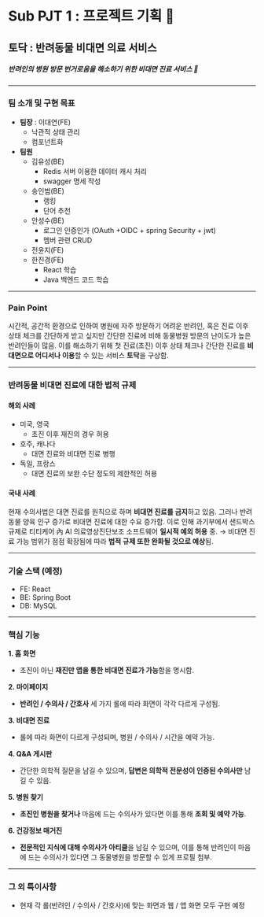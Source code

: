 # Sub PJT 1 : 프로젝트 기획 :memo:
## 토닥 : 반려동물 비대면 의료 서비스 
##### 반려인의 병원 방문 번거로움을 해소하기 위한 비대면 진료 서비스 :dog:
---
### 팀 소개 및 구현 목표

- **팀장** : 이대연(FE)
  - 낙관적 상태 관리
  - 컴포넌트화
- **팀원**
  - 김유성(BE)
    - Redis 서버 이용한 데이터 캐시 처리
    - swagger 명세 작성
  - 송인범(BE)
    - 랭킹
    - 단어 추천
  - 안성수(BE)
    - 로그인 인증인가 (OAuth +OIDC + spring Security + jwt)
    - 멤버 관련 CRUD
  - 전윤지(FE)
  - 한진경(FE)
    - React 학습
    - Java 백엔드 코드 학습
---

### Pain Point
시간적, 공간적 환경으로 인하여 병원에 자주 방문하기 어려운 반려인, 혹은 진료 이후 상태 체크를 간단하게 받고 싶지만 간단한 진료에 비해 동물병원 방문의 난이도가 높은 반려인들이 많음.
이를 해소하기 위해 첫 진료(초진) 이후 상태 체크나 간단한 진료를 **비대면으로 어디서나 이용**할 수 있는 서비스 **토닥**을 구상함.

---
### 반려동물 비대면 진료에 대한 법적 규제
#### 해외 사례
- 미국, 영국
  - 초진 이후 재진의 경우 허용
- 호주, 캐나다
  - 대면 진료와 비대면 진료 병행
- 독일, 프랑스
  - 대면 진료의 보완 수단 정도의 제한적인 허용
#### 국내 사례
현재 수의사법은 대면 진료를 원칙으로 하며 **비대면 진료를 금지**하고 있음. 그러나 반려동물 양육 인구 증가로 비대면 진료에 대한 수요 증가함.
이로 인해 과기부에서 샌드박스 규제로 티티케어 內  AI 의료영상진단보조 소프트웨어 **일시적 예외 허용** 중.
→ 비대면 진료 가능 범위가 점점 확장됨에 따라 **법적 규제 또한 완화될 것으로 예상**됨.

---
### 기술 스택 (예정)
- FE: React
- BE: Spring Boot
- DB: MySQL

---

### 핵심 기능
**1. 홈 화면**
  - 초진이 아닌 **재진만 앱을 통한 비대면 진료가 가능**함을 명시함.

**2. 마이페이지**
  - **반려인 / 수의사 / 간호사** 세 가지 롤에 따라 화면이 각각 다르게 구성됨.

**3. 비대면 진료**
  - 롤에 따라 화면이 다르게 구성되며, 병원 / 수의사 / 시간을 예약 가능.

**4. Q&A 게시판**
  - 간단한 의학적 질문을 남길 수 있으며, **답변은 의학적 전문성이 인증된 수의사만** 남길 수 있음.

**5. 병원 찾기**
  - **초진인 병원을 찾거나** 마음에 드는 수의사가 있다면 이를 통해 **조회 및 예약 가능**.

**6. 건강정보 매거진**
  - **전문적인 지식에 대해 수의사가 아티클**을 남길 수 있으며, 이를 통해 반려인이 마음에 드는 수의사가 있다면 그 동물병원을 방문할 수 있게 프로필 첨부.
---
### 그 외 특이사항
- 현재 각 롤(반려인 / 수의사 / 간호사)에 맞는 화면과 웹 / 앱 화면 모두 구현 예정